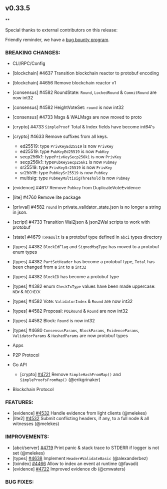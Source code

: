 ## v0.33.5

\*\*

Special thanks to external contributors on this release:

Friendly reminder, we have a [bug bounty program](https://hackerone.com/tendermint).

### BREAKING CHANGES:

- CLI/RPC/Config

- [blockchain] \#4637 Transition blockchain reactor to protobuf encoding
- [blockchain] \#4656 Remove blockchain reactor v1
- [consensus] \#4582 RoundState: `Round`, `LockedRound` & `CommitRound` are now int32
- [consensus] \#4582 HeightVoteSet: `round` is now int32
- [consensus] \#4733 Msgs & WALMsgs are now moved to proto
- [crypto] \#4733 `SimpleProof` Total & Index fields have become int64's
- [crypto] \#4633 Remove suffixes from all keys.
    - ed25519: type `PrivKeyEd25519` is now `PrivKey`
    - ed25519: type `PubKeyEd25519` is now `PubKey`
    - secp256k1: type`PrivKeySecp256k1` is now `PrivKey`
    - secp256k1: type`PubKeySecp256k1` is now `PubKey`
    - sr25519: type `PrivKeySr25519` is now `PrivKey`
    - sr25519: type `PubKeySr25519` is now `PubKey`
    - multisig: type `PubKeyMultisigThreshold` is now `PubKey`
- [evidence] \#4617 Remove `Pubkey` from DuplicateVoteEvidence
- [lite] \#4760 Remove lite package
- [privval] \#4582 `round` in private_validator_state.json is no longer a string in json.
- [script] \#4733 Transition Wal2json & json2Wal scripts to work with protobuf
- [state] \#4679 `TxResult` is a protobuf type defined in `abci` types directory
- [types] \#4382 `BlockIdFlag` and `SignedMsgType` has moved to a protobuf enum types
- [types] \#4382 `PartSetHeader` has become a protobuf type, `Total` has been changed from a `int` to a `int32`
- [types] \#4382 `BlockID` has become a protobuf type
- [types] \#4382 enum `CheckTxType` values have been made uppercase: `NEW` & `RECHECK`
- [types] \#4582 Vote: `ValidatorIndex` & `Round` are now int32
- [types] \#4582 Proposal: `POLRound` & `Round` are now int32
- [types] \#4582 Block: `Round` is now int32
- [types] \#4680 `ConsensusParams`, `BlockParams`, `EvidenceParams`, `ValidatorParams` & `HashedParams` are now protobuf types

- Apps

- P2P Protocol

- Go API
  - [crypto] [\#4721](https://github.com/tendermint/tendermint/pull/4721) Remove `SimpleHashFromMap()` and `SimpleProofsFromMap()` (@erikgrinaker)


- Blockchain Protocol
### FEATURES:

- [evidence] [\#4532](https://github.com/tendermint/tendermint/pull/4532) Handle evidence from light clients (@melekes)
- [lite2] [\#4532](https://github.com/tendermint/tendermint/pull/4532) Submit conflicting headers, if any, to a full node & all witnesses (@melekes)

### IMPROVEMENTS:

- [abci/server] [\#4719](https://github.com/tendermint/tendermint/pull/4719) Print panic & stack trace to STDERR if logger is not set (@melekes)
- [types] [\#4638](https://github.com/tendermint/tendermint/pull/4638) Implement `Header#ValidateBasic` (@alexanderbez)
- [txindex] [\#4466](https://github.com/tendermint/tendermint/pull/4466) Allow to index an event at runtime (@favadi)
- [evidence] [\#4722](https://github.com/tendermint/tendermint/pull/4722) Improved evidence db (@cmwaters)

### BUG FIXES:
